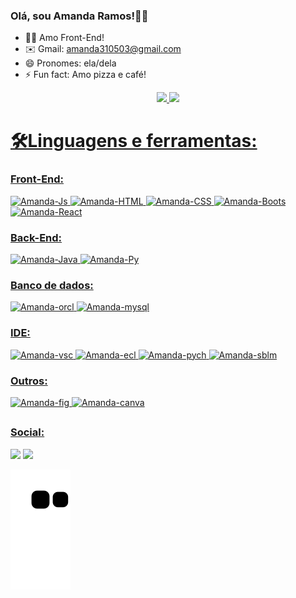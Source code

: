 ### Olá, sou Amanda Ramos!🙋‍♀️

- 👩‍💻 Amo Front-End!
- ✉️ Gmail: amanda310503@gmail.com
- 😄 Pronomes: ela/dela
- ⚡ Fun fact: Amo pizza e café!

<div align="center">
  <a href="https://github.com/4m4nd4">
  <img height="160em" src="https://github-readme-stats.vercel.app/api?username=4m4nd4&show_icons=true&theme=dracula&include_all_commits=true&count_private=true"/>
  <img height="160em" src="https://github-readme-stats.vercel.app/api/top-langs/?username=4m4nd4&layout=compact&langs_count=7&theme=dracula"/>
</div>

  ##
# 🛠️Linguagens e ferramentas:
  
### Front-End:
<div>
  <img alt="Amanda-Js" src="https://img.shields.io/badge/JavaScript-F7DF1E?style=for-the-badge&logo=javascript&logoColor=black" target="_blank">
  <img alt="Amanda-HTML" src="https://img.shields.io/badge/HTML5-E34F26?style=for-the-badge&logo=html5&logoColor=white" target="_blank">
  <img alt="Amanda-CSS" src="https://img.shields.io/badge/CSS3-1572B6?style=for-the-badge&logo=css3&logoColor=white" target="_blank">
  <img alt="Amanda-Boots" src="https://img.shields.io/badge/Bootstrap-563D7C?style=for-the-badge&logo=bootstrap&logoColor=white" target="_blank">
  <img alt="Amanda-React" src="https://img.shields.io/badge/React-20232A?style=for-the-badge&logo=react&logoColor=61DAFB" target="_blank">
</div>
 
### Back-End:
<div>
  <img alt="Amanda-Java" src="https://img.shields.io/badge/Java-ED8B00?style=for-the-badge&logo=java&logoColor=white" target="_blank">
  <img alt="Amanda-Py" src="https://img.shields.io/badge/Python-3776AB?style=for-the-badge&logo=python&logoColor=white" target="_blank">
</div>
  
### Banco de dados:
<div>
  <img alt="Amanda-orcl" src="https://img.shields.io/badge/Oracle-F80000?style=for-the-badge&logo=oracle&logoColor=white" target="_blank">
  <img alt="Amanda-mysql" src="https://img.shields.io/badge/MySQL-00000F?style=for-the-badge&logo=mysql&logoColor=white" target="_blank">
</div>
  
### IDE:
<div>
  <img alt="Amanda-vsc" src="https://img.shields.io/badge/Visual%20Studio%20Code-0078d7.svg?style=for-the-badge&logo=visual-studio-code&logoColor=white" target="_blank">
  <img alt="Amanda-ecl" src="https://img.shields.io/badge/Eclipse-FE7A16.svg?style=for-the-badge&logo=Eclipse&logoColor=white" target="_blank">
  <img alt="Amanda-pych" src="https://img.shields.io/badge/pycharm-143?style=for-the-badge&logo=pycharm&logoColor=black&color=black&labelColor=green" target="_blank">
  <img alt="Amanda-sblm" src="https://img.shields.io/badge/sublime_text-%23575757.svg?style=for-the-badge&logo=sublime-text&logoColor=important" target="_blank">
</div>

### Outros:
<div>
  <img alt="Amanda-fig" src="https://img.shields.io/badge/figma-%23F24E1E.svg?style=for-the-badge&logo=figma&logoColor=white" target="_blank">
  <img alt="Amanda-canva" src="https://img.shields.io/badge/Canva-%2300C4CC.svg?style=for-the-badge&logo=Canva&logoColor=white" target="_blank">
</div>
  
##
### Social:
<div> 
  <a href="https://www.instagram.com/amandrs.ramos/" target="_blank"><img src="https://img.shields.io/badge/-Instagram-%23E4405F?style=for-the-badge&logo=instagram&logoColor=white" target="_blank"></a>
  <a href="https://www.linkedin.com/in/amanda-ramos-da-silva-8406b8219/" target="_blank"><img src="https://img.shields.io/badge/-LinkedIn-%230077B5?style=for-the-badge&logo=linkedin&logoColor=white" target="_blank"></a> 
 
  ![Snake animation](https://github.com/4m4nd4/4m4nd4/blob/output/github-contribution-grid-snake.svg)
 
</div>
